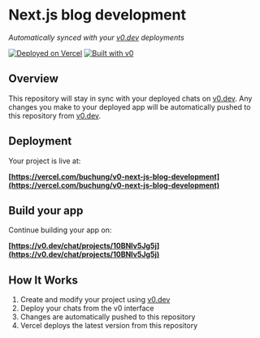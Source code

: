 # Next.js blog development

*Automatically synced with your [v0.dev](https://v0.dev) deployments*

[![Deployed on Vercel](https://img.shields.io/badge/Deployed%20on-Vercel-black?style=for-the-badge&logo=vercel)](https://vercel.com/buchung/v0-next-js-blog-development)
[![Built with v0](https://img.shields.io/badge/Built%20with-v0.dev-black?style=for-the-badge)](https://v0.dev/chat/projects/10BNlv5Jg5j)

## Overview

This repository will stay in sync with your deployed chats on [v0.dev](https://v0.dev).
Any changes you make to your deployed app will be automatically pushed to this repository from [v0.dev](https://v0.dev).

## Deployment

Your project is live at:

**[https://vercel.com/buchung/v0-next-js-blog-development](https://vercel.com/buchung/v0-next-js-blog-development)**

## Build your app

Continue building your app on:

**[https://v0.dev/chat/projects/10BNlv5Jg5j](https://v0.dev/chat/projects/10BNlv5Jg5j)**

## How It Works

1. Create and modify your project using [v0.dev](https://v0.dev)
2. Deploy your chats from the v0 interface
3. Changes are automatically pushed to this repository
4. Vercel deploys the latest version from this repository